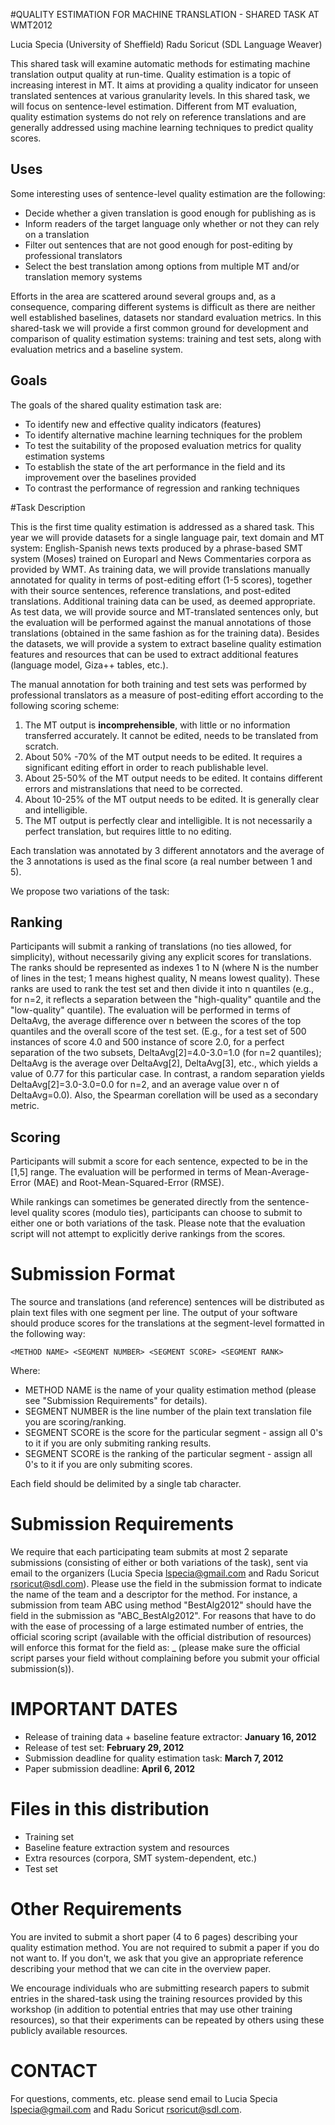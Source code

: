 #QUALITY ESTIMATION FOR MACHINE TRANSLATION - SHARED TASK AT WMT2012

 Lucia Specia (University of Sheffield)
 Radu Soricut (SDL Language Weaver)

This shared task will examine automatic methods for estimating machine translation output quality at run-time. Quality estimation is a topic of increasing interest in MT. It aims at providing a quality indicator for unseen translated sentences at various granularity levels. In this shared task, we will focus on sentence-level estimation. Different from MT evaluation, quality estimation systems do not rely on reference translations and are generally addressed using machine learning techniques to predict quality scores. 

## Uses

Some interesting uses of sentence-level quality estimation are the following:


* Decide whether a given translation is good enough for publishing as is
* Inform readers of the target language only whether or not they can rely on a translation
* Filter out sentences that are not good enough for post-editing by professional translators
* Select the best translation among options from multiple MT and/or translation memory systems

Efforts in the area are scattered around several groups and, as a consequence, comparing different systems is difficult as there are neither well established baselines, datasets nor standard evaluation metrics. In this shared-task we will provide a first common ground for development and comparison of quality estimation systems: training and test sets, along with evaluation metrics and a baseline system.

## Goals

The goals of the shared quality estimation task are:

* To identify new and effective quality indicators (features)
* To identify alternative machine learning techniques for the problem
* To test the suitability of the proposed evaluation metrics for quality estimation systems
* To establish the state of the art performance in the field and its improvement over the baselines provided
* To contrast the performance of regression and ranking techniques

#Task Description

This is the first time quality estimation is addressed as a shared task. This year we will provide datasets for a single language pair, text domain and MT system: English-Spanish news texts produced by a phrase-based SMT system (Moses) trained on Europarl and News Commentaries corpora as provided by WMT. As training data, we will provide translations manually annotated for quality in terms of post-editing effort (1-5 scores), together with their source sentences, reference translations, and post-edited translations. Additional training data can be used, as deemed appropriate. As test data, we will provide source and MT-translated sentences only, but the evaluation will be performed against the manual annotations of those translations (obtained in the same fashion as for the training data). Besides the datasets, we will provide a system to extract baseline quality estimation features and resources that can be used to extract additional features (language model, Giza++ tables, etc.).

The manual annotation for both training and test sets was performed by professional translators as a measure of post-editing effort according to the following scoring scheme:

1.  The MT output is **incomprehensible**, with little or no information transferred accurately. It cannot be edited, needs to be translated from scratch.
2.  About 50% -70% of the MT output needs to be edited. It requires a significant editing effort in order to reach publishable level.
3.  About 25-50% of the MT output needs to be edited. It contains different errors and mistranslations that need to be corrected.
4.  About 10-25% of the MT output needs to be edited. It is generally clear and intelligible. 
5.  The MT output is perfectly clear and intelligible.  It is not necessarily a perfect translation, but requires little to no editing.

Each translation was annotated by 3 different annotators and the average of the 3 annotations is used as the final score (a real number between 1 and 5).

We propose two variations of the task:

## Ranking

Participants will submit a ranking of translations (no ties allowed, for simplicity), without necessarily giving any explicit scores for translations. The ranks should be represented as indexes 1 to N (where N is the number of lines in the test; 1 means highest quality, N means lowest quality). These ranks are used to rank the test set and then divide it into n quantiles (e.g., for n=2, it reflects a separation between the "high-quality" quantile and the "low-quality" quantile). The evaluation will be performed in terms of DeltaAvg, the average difference over n between the scores of the top quantiles and the overall score of the test set. 
(E.g., for a test set of 500 instances of score 4.0 and 500 instance of score 2.0, for a perfect separation of the two subsets,  DeltaAvg[2]=4.0-3.0=1.0 (for n=2 quantiles); DeltaAvg is the average over DeltaAvg[2], DeltaAvg[3], etc., which yields a value of 0.77 for this particular case. In contrast, a random separation yields DeltaAvg[2]=3.0-3.0=0.0 for n=2, and an average value over n of DeltaAvg=0.0). Also, the Spearman corellation will be used as a secondary metric. 

## Scoring

Participants will submit a score for each sentence, expected to be in the [1,5] range. The evaluation will be performed in terms of Mean-Average-Error (MAE) and Root-Mean-Squared-Error (RMSE).

While rankings can sometimes be generated directly from the sentence-level quality scores (modulo ties), participants can choose to submit to either one or both variations of the task. Please note that the evaluation script will not attempt to explicitly derive rankings from the scores. 

# Submission Format

The source and translations (and reference) sentences will be distributed as plain text files with one segment per line. The output of your software should produce scores for the translations at the segment-level formatted in the following way:

    <METHOD NAME> <SEGMENT NUMBER> <SEGMENT SCORE> <SEGMENT RANK>

Where:

* METHOD NAME is the name of your quality estimation method (please see "Submission Requirements" for details).
* SEGMENT NUMBER is the line number of the plain text translation file you are scoring/ranking.
* SEGMENT SCORE is the score for the particular segment - assign all 0's to it if you are only submiting ranking results.
* SEGMENT SCORE is the ranking of the particular segment - assign all 0's to it if you are only submiting scores.

Each field should be delimited by a single tab character.

# Submission Requirements

We require that each participating team submits at most 2 separate submissions (consisting of either or both variations of the task), sent via email to the organizers (Lucia Specia <lspecia@gmail.com> and Radu Soricut <rsoricut@sdl.com>). Please use the <METHOD NAME> field in the submission format to indicate the name of the team and a descriptor for the method. For instance, a submission from team ABC using method "BestAlg2012" should have the <METHOD NAME> field in the submission as "ABC_BestAlg2012". For reasons that have to do with the ease of processing of a large estimated number of entries, the official scoring script (available with the official distribution of resources) will enforce this format for the <METHOD NAME> field as: <TEAMNAME>_<DESCRIPTION> (please make sure the official script parses your <METHOD NAME> field without complaining before you submit your official submission(s)). 

# IMPORTANT DATES

* Release of training data + baseline feature extractor: **January 16, 2012**
* Release of test set: **February 29, 2012**
* Submission deadline for quality estimation task: **March 7, 2012**
* Paper submission deadline: **April 6, 2012**

# Files in this distribution

* Training set
* Baseline feature extraction system and resources
* Extra resources (corpora, SMT system-dependent, etc.)
* Test set 

# Other Requirements

You are invited to submit a short paper (4 to 6 pages) describing your quality estimation method. You are not required to submit a paper if you do not want to. If you don't, we ask that you give an appropriate reference describing your method that we can cite in the overview paper.

We encourage individuals who are submitting research papers to submit entries in the shared-task using the training resources provided by this workshop (in addition to potential entries that may use other training resources), so that their experiments can be repeated by others using these publicly available resources.

# CONTACT

For questions, comments, etc. please send email to Lucia Specia lspecia@gmail.com and Radu Soricut rsoricut@sdl.com.

